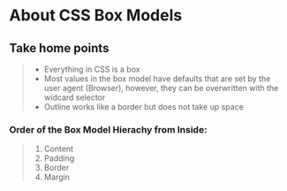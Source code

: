# About CSS Box Models

## Take home points
> - Everything in CSS is a box
> - Most values in the box model have defaults that are set by the user agent (Browser), however, they can be overwritten with the widcard selector     
> - Outline works like a border but does not take up space

### Order of the Box Model Hierachy from Inside:
> 1. Content
> 2. Padding
> 3. Border
> 4. Margin

